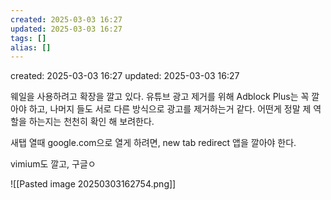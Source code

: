 ```yaml
---
created: 2025-03-03 16:27
updated: 2025-03-03 16:27
tags: []
alias: []
---
```


created: 2025-03-03 16:27
updated: 2025-03-03 16:27


웨일을 사용하려고 확장을 깔고 있다.
유튜브 광고 제거를 위해 Adblock Plus는 꼭 깔아야 하고, 
나머지 들도 서로 다른 방식으로 광고를 제거하는거 같다.
어떤게 정말 제 역할을 하는지는 천천히 확인 해 보려한다.

새탭 열때 google.com으로 열게 하려면, new tab redirect 앱을 깔아야 한다.


vimium도 깔고, 구글ㅇ


![[Pasted image 20250303162754.png]]